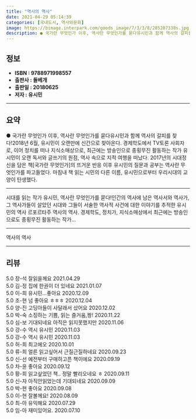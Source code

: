 ```yaml
---
title: "역사의 역사"
date: 2021-04-29 05:14:39
categories: [국내도서, 역사와문화]
image: https://bimage.interpark.com/goods_image/7/3/3/8/285207338s.jpg
description: ● 국가란 무엇인가 이후, 역사란 무엇인가를 묻다유시민과 함께 역사의 갈피를 찾다!2018년 6월, 유시민이 오랜만에 신간으로 찾아온다. 경제학도에서 TV토론 사회자로, 이어 정치를 떠나 지식소매상으로, 최근에는 방송인으로 종횡무진 활동하는 작가 유시민이 오랜 독서와 글쓰기의 원점,
---
```


## **정보**

- **ISBN : 9788971998557**
- **출판사 : 돌베개**
- **출판일 : 20180625**
- **저자 : 유시민**

------



## **요약**

●  국가란 무엇인가 이후, 역사란 무엇인가를 묻다유시민과 함께 역사의 갈피를 찾다!2018년 6월, 유시민이 오랜만에 신간으로 찾아온다. 경제학도에서 TV토론 사회자로, 이어 정치를 떠나 지식소매상으로, 최근에는 방송인으로 종횡무진 활동하는 작가 유시민이 오랜 독서와 글쓰기의 원점, 역사 속으로 지적 여행을 떠났다. 2017년의 시대정신을 담은 책[국가란 무엇인가]의 뜨거운 반응 이후 유시민의 질문과 공부는 역사란 무엇인가를 파고들었다. 마침내 책 읽는 시민의 다른 이름, 유시민으로부터 우리시대의 교양이 탄생했다.

------

시대를 읽는 작가 유시민, 역사란 무엇인가를 묻다!인간의 역사에 남은 역사서와 역사가, 그 역사가들이 살았던 시대와 그들이 서술한 역사적 사건에 대한 이야기를 추적한 유시민의 역사 르포르타주 역사의 역사. 경제학도, 정치가, 지식소매상에서 최근에는 방송인으로도 종횡무진 활동하는 작가... 

------


역사의 역사 

------


## **리뷰** 

5.0 장-석 잘읽을께요 2021.04.29 <br/>5.0 김-정 집에 한권이 더 있네요 2021.01.07 <br/>5.0 이-희 유시민...좋아요 2020.12.09 <br/>5.0 조-현 넘 좋아요 ㅎㅎㅎ 2020.12.04 <br/>5.0 양-진 고딩아들이 사달래서 샀어요 2020.12.02 <br/>5.0 박-숙 소징하는 기쁨, 읽는 즐거움,짱! 2020.11.22 <br/>5.0 심-보 기대되네요 아직은 읽지못했지만 2020.11.06 <br/>5.0 강-수 역시 유시민 2020.11.03 <br/>5.0 강-수 역시 유시민 2020.11.03 <br/>5.0 허-희 최고에오 2020.10.01 <br/>5.0 류-희 얼른 읽고싶어서 근질근질하네요 2020.09.23 <br/>5.0 신-선 예전부터 구매하고픈 책이에요 2020.09.19 <br/>5.0 차-윤 좋아요 2020.09.12 <br/>5.0 황-희 읽고샆었던 책.. 정말 빨리오네요 ㅎ 2020.09.11 <br/>5.0 신-자 아직안읽었는데 기대되네요 2020.09.09 <br/>5.0 박-현 좋아요 2020.09.08 <br/>5.0 이-현 잘볼께요! 2020.08.09 <br/>5.0 최-아 유익해요 2020.07.29 <br/>5.0 임-아 재미있어요. 2020.07.10 <br/>